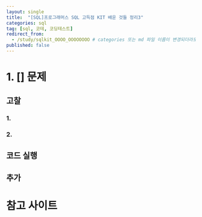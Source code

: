 ```yaml
---
layout: single
title:  "[SQL]프로그래머스 SQL 고득점 KIT 배운 것들 정리3"
categories: sql
tag: [sql, 코테, 코딩테스트]
redirect_from:
  - /study/sqlkit_OOOO_OOOOOOOO # categories 또는 md 파일 이름이 변경되더라도 이 포스트로 올 수 있도록 redirect\
published: false
---
```


# 1. [] 문제

## 고찰

### 1. 

### 2. 

## 코드 실행

## 추가

# 참고 사이트

